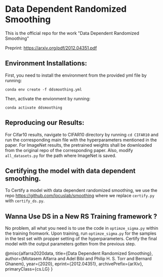 # Data Dependent Randomized Smoothing
This is the official repo for the work "Data Dependent Randomized Smoothing"

Preprint: https://arxiv.org/pdf/2012.04351.pdf

## Environment Installations:
First, you need to install the environment from the provided yml file by running:

`conda env create -f ddsmoothing.yml`

Then, activate the envionment by running:

`conda activate ddsmoothing`

## Reproducing our Results:

For Cifar10 results, navigate to CIFAR10 directory by running `cd CIFAR10` and run the corresponding main file with the hyperparameters mentioned in the paper. For ImageNet results, the pretrained weights shall be downloaded from the original repo of the corresponding paper. Also, modify `all_datasets.py` for the path where ImageNet is saved.

## Certifying the model with data dependent smoothing.

To Certify a model with data dependent randomized smoothing, we use the repo https://github.com/locuslab/smoothing where we replace `certify.py` with `certify_ds.py`. 

## Wanna Use DS in a New RS Training framework ?

No problem, all what you need is to use the code in `optimze_sigma.py` within the training fromwork. Upon training, run `optimze_sigma.py` for the samples in the test set with propper setting of the hyperparameters. Certify the final model with the output parameters gotten from the previous step.


@misc{alfarra2020data,
      title={Data Dependent Randomized Smoothing}, 
      author={Motasem Alfarra and Adel Bibi and Philip H. S. Torr and Bernard Ghanem},
      year={2020},
      eprint={2012.04351},
      archivePrefix={arXiv},
      primaryClass={cs.LG} 
}
